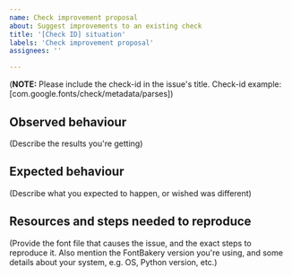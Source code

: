 ```yaml
---
name: Check improvement proposal
about: Suggest improvements to an existing check
title: '[Check ID] situation'
labels: 'Check improvement proposal'
assignees: ''

---
```


(**NOTE:** Please include the check-id in the issue's title. Check-id example: [com.google.fonts/check/metadata/parses])

## Observed behaviour

(Describe the results you're getting)

## Expected behaviour

(Describe what you expected to happen, or wished was different)

## Resources and steps needed to reproduce

(Provide the font file that causes the issue, and the exact steps to reproduce it. Also mention the FontBakery version you're using, and some details about your system, e.g. OS, Python version, etc.)
